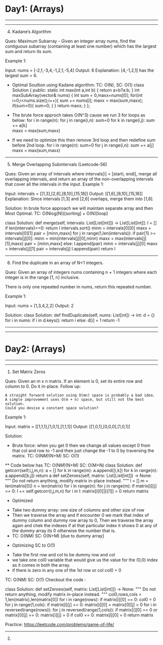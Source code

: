 # Day1: (Arrays)
---------------------------------------------------------------
---------------------------------------------------------------
4. Kadane’s Algorithm

Ques: Maximum Subarray - Given an integer array nums, find the contiguous subarray (containing at least one number) which has the largest sum and return its sum.

Example 1:

Input: nums = [-2,1,-3,4,-1,2,1,-5,4]
Output: 6
Explanation: [4,-1,2,1] has the largest sum = 6.

* Optimal Soultion using Kadane algorithm: TC: O(N), SC: O(1)
class Solution {
public:
    static int max(int a,int b)
    {
       return a>b?a:b; 
    }
    int maxSubArray(vector<int>& nums) {
        int sum = 0,maxx=nums[0];
        for(int i=0;i<nums.size();i++){ 
            sum += nums[i];
            maxx = max(sum,maxx);
             if(sum<0){
                 sum=0;
             }
        }
        return maxx;
    }
};

- The brute force approch takes O(N^3) cause we run 3 for loops as below:
for i in range(n):
    for j in range(i,n):
        sum=0
        for k in range(i,j):
            sum += a[k]       
        maxx = max(sum,maxx)

- If we need to optimize this then remove 3rd loop and then redefine sum before 2nd loop.
for i in range(n):
    sum=0
    for j in range(i,n):
        sum += a[j]       
        maxx = max(sum,maxx)

---------------------------------------------------------------

5. Merge Overlapping Subintervals (Leetcode-56)

Ques: Given an array of intervals where intervals[i] = [starti, endi], merge all overlapping intervals, and return an array of the non-overlapping intervals that cover all the intervals in the input.
Example 1:

Input: intervals = [[1,3],[2,6],[8,10],[15,18]]
Output: [[1,6],[8,10],[15,18]]
Explanation: Since intervals [1,3] and [2,6] overlaps, merge them into [1,6].

Solution:
In brute force approach we will maintain separate array and then 
Most Optimal: TC: O(Nlog(N))[sorting] + O(N)[loop]


class Solution:
    def merge(self, intervals: List[List[int]]) -> List[List[int]]:
        l = []
        if len(intervals)==0:
            return l
        intervals.sort()
        minn = intervals[0][0]
        maxx = intervals[0][1]
        pair = [minn,maxx]
        for j in range(1,len(intervals)):
            if pair[1] >= intervals[j][0]:
                minn = min(intervals[j][0],minn)
                maxx = max(intervals[j][1],maxx)
                pair = [minn,maxx]
            else:
                l.append(pair)
                minn = intervals[j][0]
                maxx = intervals[j][1]
                pair = intervals[j]
        l.append(pair)
        return l
            
---------------------------------------------------------------

6. Find the duplicate in an array of N+1 integers. 

Ques: Given an array of integers nums containing n + 1 integers where each integer is in the range [1, n] inclusive.

There is only one repeated number in nums, return this repeated number.

Example 1:

Input: nums = [1,3,4,2,2]
Output: 2


Solution:
class Solution:
    def findDuplicate(self, nums: List[int]) -> int:
        d = {}
        for i in nums:
            if i in d.keys():
                return i
            else:
                d[i] = 1
        return -1

---------------------------------------------------------------
---------------------------------------------------------------
# Day2: (Arrays)
---------------------------------------------------------------
---------------------------------------------------------------
1. Set Matrix Zeros 

Ques: Given an m x n matrix. If an element is 0, set its entire row and column to 0. Do it in-place.
Follow up:

    A straight forward solution using O(mn) space is probably a bad idea.
    A simple improvement uses O(m + n) space, but still not the best solution.
    Could you devise a constant space solution?
Example 1:

Input: matrix = [[1,1,1],[1,0,1],[1,1,1]]
Output: [[1,0,1],[0,0,0],[1,0,1]]

Solution:

* Brute force:
when you get 0 then we change all values except 0 from that col and row to -1 and then just change the -1 to 0 by traversing the matrix. TC: O(N*M)*(N+M) SC: O(1)

** Code below has TC: O(N*M)*(N+M) SC: O(M+N)
class Solution:
    def getcorr(self,i,j,m,n):
        a = []
        for k in range(m):
            a.append([i,k])
        for k in range(n):
            a.append([k,j])
        return a
    def setZeroes(self, matrix: List[List[int]]) -> None:
        """
        Do not return anything, modify matrix in-place instead.
        """
        l = []
        m = len(matrix[0])
        n = len(matrix)
        for i in range(n):
            for j in range(m):
                if matrix[i][j] == 0:
                    l += self.getcorr(i,j,m,n)
        for i in l:
            matrix[i[0]][i[1]] = 0
        return matrix

* Optimized 
- Take two dummy array: one size of columns and other size of row
- Then we traverse the array and if encounter 0 we mark that index of dummy column and dummy row array to 0, Then we traverse the array again and chek the indexes if at that particular index it shows 0 at any of the dummy array its 0 otherwise the number that is.
- TC: O(NM) SC: O(N+M) [due to dummy array]

* Optimizing SC to O(1)
- Take the first row and col to be dummy row and col 
- we take one col0 variable that would give us the value for the (0,0) index as it comes in both the array.
- if there is zero in any one of the 1st row or col col0 = 0 

TC: O(NM) SC: O(1)
Checkout the code :

class Solution:
    def setZeroes(self, matrix: List[List[int]]) -> None:
        """
        Do not return anything, modify matrix in-place instead.
        """
        col0,rows,cols = 1,len(matrix),len(matrix[0])
        for i in range(rows):
            if matrix[i][0] == 0:
                col0 = 0
            for j in range(1,cols):
                if matrix[i][j] == 0:
                    matrix[i][0] = matrix[0][j] = 0
        for i in reversed(range(rows)):
            for j in reversed(range(1,cols)):
                if matrix[i][0] == 0 or matrix[0][j] == 0:
                    matrix[i][j] = 0
            if col0 == 0:
                matrix[i][0] = 0
        return matrix

Practice: https://leetcode.com/problems/game-of-life/

---------------------------------------------------------------

2.